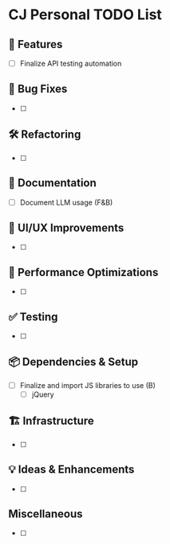 # CJ Personal TODO List

## 📌 Features
- [ ] Finalize API testing automation

## 🐛 Bug Fixes
- [ ] 

## 🛠️ Refactoring
- [ ] 

## 📝 Documentation
- [ ] Document LLM usage (F&B)

## 🎨 UI/UX Improvements
- [ ] 

## 🚀 Performance Optimizations
- [ ] 

## ✅ Testing
- [ ] 

## 📦 Dependencies & Setup
- [ ] Finalize and import JS libraries to use (B)
  - [ ] jQuery

## 🏗️ Infrastructure
- [ ] 

## 💡 Ideas & Enhancements
- [ ] 

## Miscellaneous
- [ ] 
